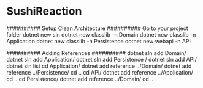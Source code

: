 # SushiReaction

########## Setup Clean Architecture ##########
Go to your project folder 
dotnet new sln
dotnet new classlib -n Domain
dotnet new classlib -n Application
dotnet new classlib -n Persistence
dotnet new webapi -n API

########## Adding References ##########
dotnet sln add Domain/ 
dotnet sln add Application/
dotnet sln add Persistence /
dotnet sln add API/
dotnet sln list 
cd Application/
dotnet add reference ../Domain/
dotnet add reference ../Persistence/
cd ..
cd API/
dotnet add reference ../Application/
cd ..
cd Persistence/
dotnet add reference ../Domain/
cd ..
